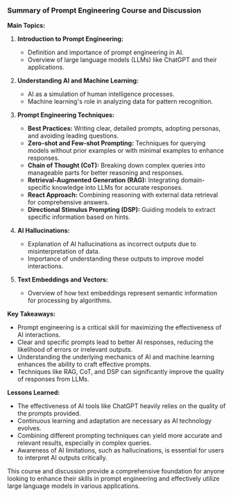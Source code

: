 ### Summary of Prompt Engineering Course and Discussion

**Main Topics:**
1. **Introduction to Prompt Engineering:**
   - Definition and importance of prompt engineering in AI.
   - Overview of large language models (LLMs) like ChatGPT and their applications.

2. **Understanding AI and Machine Learning:**
   - AI as a simulation of human intelligence processes.
   - Machine learning's role in analyzing data for pattern recognition.

3. **Prompt Engineering Techniques:**
   - **Best Practices:** Writing clear, detailed prompts, adopting personas, and avoiding leading questions.
   - **Zero-shot and Few-shot Prompting:** Techniques for querying models without prior examples or with minimal examples to enhance responses.
   - **Chain of Thought (CoT):** Breaking down complex queries into manageable parts for better reasoning and responses.
   - **Retrieval-Augmented Generation (RAG):** Integrating domain-specific knowledge into LLMs for accurate responses.
   - **React Approach:** Combining reasoning with external data retrieval for comprehensive answers.
   - **Directional Stimulus Prompting (DSP):** Guiding models to extract specific information based on hints.

4. **AI Hallucinations:**
   - Explanation of AI hallucinations as incorrect outputs due to misinterpretation of data.
   - Importance of understanding these outputs to improve model interactions.

5. **Text Embeddings and Vectors:**
   - Overview of how text embeddings represent semantic information for processing by algorithms.

**Key Takeaways:**
- Prompt engineering is a critical skill for maximizing the effectiveness of AI interactions.
- Clear and specific prompts lead to better AI responses, reducing the likelihood of errors or irrelevant outputs.
- Understanding the underlying mechanics of AI and machine learning enhances the ability to craft effective prompts.
- Techniques like RAG, CoT, and DSP can significantly improve the quality of responses from LLMs.

**Lessons Learned:**
- The effectiveness of AI tools like ChatGPT heavily relies on the quality of the prompts provided.
- Continuous learning and adaptation are necessary as AI technology evolves.
- Combining different prompting techniques can yield more accurate and relevant results, especially in complex queries.
- Awareness of AI limitations, such as hallucinations, is essential for users to interpret AI outputs critically.

This course and discussion provide a comprehensive foundation for anyone looking to enhance their skills in prompt engineering and effectively utilize large language models in various applications.